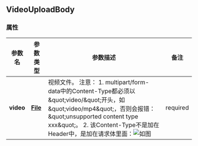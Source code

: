 <a name="VideoUploadBody"></a>
## VideoUploadBody
### 属性
参数名 | 参数类型 | 参数描述 | 备注
------------ | ------------- | ------------- | -------------
**video** | [**File**](#File) | 视频文件。 注意：    1. multipart/form-data中的Content-Type都必须以\&quot;video/\&quot;开头，如\&quot;video/mp4\&quot;，否则会报错：\&quot;unsupported content type xxx\&quot;。   2. 该Content-Type不是加在Header中，是加在请求体里面：![如图](http://p3.pstatp.com/origin/2dd390008887d044455b9)  |  required 

<markdown src="./File.md"/>
